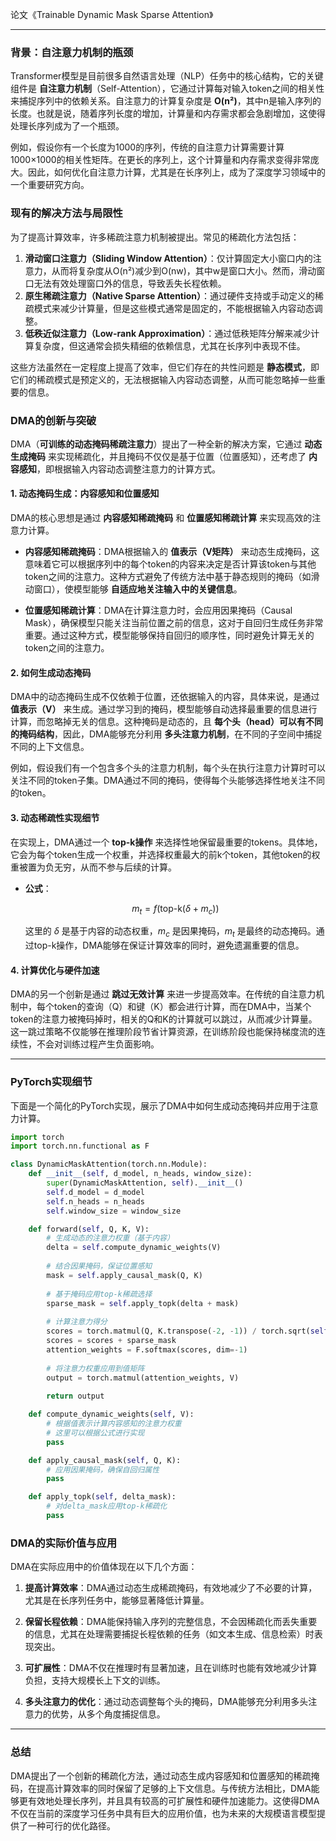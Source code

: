 论文《Trainable Dynamic Mask Sparse Attention》

---

### **背景：自注意力机制的瓶颈**

Transformer模型是目前很多自然语言处理（NLP）任务中的核心结构，它的关键组件是 **自注意力机制**（Self-Attention），它通过计算每对输入token之间的相关性来捕捉序列中的依赖关系。自注意力的计算复杂度是 **O(n²)**，其中n是输入序列的长度。也就是说，随着序列长度的增加，计算量和内存需求都会急剧增加，这使得处理长序列成为了一个瓶颈。

例如，假设你有一个长度为1000的序列，传统的自注意力计算需要计算1000×1000的相关性矩阵。在更长的序列上，这个计算量和内存需求变得非常庞大。因此，如何优化自注意力计算，尤其是在长序列上，成为了深度学习领域中的一个重要研究方向。

### **现有的解决方法与局限性**

为了提高计算效率，许多稀疏注意力机制被提出。常见的稀疏化方法包括：

1. **滑动窗口注意力（Sliding Window Attention）**：仅计算固定大小窗口内的注意力，从而将复杂度从O(n²)减少到O(nw)，其中w是窗口大小。然而，滑动窗口无法有效处理窗口外的信息，导致丢失长程依赖。
2. **原生稀疏注意力（Native Sparse Attention）**：通过硬件支持或手动定义的稀疏模式来减少计算量，但是这些模式通常是固定的，不能根据输入内容动态调整。
3. **低秩近似注意力（Low-rank Approximation）**：通过低秩矩阵分解来减少计算复杂度，但这通常会损失精细的依赖信息，尤其在长序列中表现不佳。

这些方法虽然在一定程度上提高了效率，但它们存在的共性问题是 **静态模式**，即它们的稀疏模式是预定义的，无法根据输入内容动态调整，从而可能忽略掉一些重要的信息。

### **DMA的创新与突破**

DMA（**可训练的动态掩码稀疏注意力**）提出了一种全新的解决方案，它通过 **动态生成掩码** 来实现稀疏化，并且掩码不仅仅是基于位置（位置感知），还考虑了 **内容感知**，即根据输入内容动态调整注意力的计算方式。

#### **1. 动态掩码生成：内容感知和位置感知**

DMA的核心思想是通过 **内容感知稀疏掩码** 和 **位置感知稀疏计算** 来实现高效的注意力计算。

* **内容感知稀疏掩码**：DMA根据输入的 **值表示（V矩阵）** 来动态生成掩码，这意味着它可以根据序列中的每个token的内容来决定是否计算该token与其他token之间的注意力。这种方式避免了传统方法中基于静态规则的掩码（如滑动窗口），使模型能够 **自适应地关注输入中的关键信息**。

* **位置感知稀疏计算**：DMA在计算注意力时，会应用因果掩码（Causal Mask），确保模型只能关注当前位置之前的信息，这对于自回归生成任务非常重要。通过这种方式，模型能够保持自回归的顺序性，同时避免计算无关的token之间的注意力。

#### **2. 如何生成动态掩码**

DMA中的动态掩码生成不仅依赖于位置，还依据输入的内容，具体来说，是通过 **值表示（V）** 来生成。通过学习到的掩码，模型能够自动选择最重要的信息进行计算，而忽略掉无关的信息。这种掩码是动态的，且 **每个头（head）可以有不同的掩码结构**，因此，DMA能够充分利用 **多头注意力机制**，在不同的子空间中捕捉不同的上下文信息。

例如，假设我们有一个包含多个头的注意力机制，每个头在执行注意力计算时可以关注不同的token子集。DMA通过不同的掩码，使得每个头能够选择性地关注不同的token。

#### **3. 动态稀疏性实现细节**

在实现上，DMA通过一个 **top-k操作** 来选择性地保留最重要的tokens。具体地，它会为每个token生成一个权重，并选择权重最大的前k个token，其他token的权重被置为负无穷，从而不参与后续的计算。

* **公式**：

  $$
  m_t = f(\text{top-k}(\delta + m_c))
  $$

  这里的 $\delta$ 是基于内容的动态权重，$m_c$ 是因果掩码，$m_t$ 是最终的动态掩码。通过top-k操作，DMA能够在保证计算效率的同时，避免遗漏重要的信息。

#### **4. 计算优化与硬件加速**

DMA的另一个创新是通过 **跳过无效计算** 来进一步提高效率。在传统的自注意力机制中，每个token的查询（Q）和键（K）都会进行计算，而在DMA中，当某个token的注意力被掩码掉时，相关的Q和K的计算就可以跳过，从而减少计算量。这一跳过策略不仅能够在推理阶段节省计算资源，在训练阶段也能保持梯度流的连续性，不会对训练过程产生负面影响。

---

### **PyTorch实现细节**

下面是一个简化的PyTorch实现，展示了DMA中如何生成动态掩码并应用于注意力计算。

```python
import torch
import torch.nn.functional as F

class DynamicMaskAttention(torch.nn.Module):
    def __init__(self, d_model, n_heads, window_size):
        super(DynamicMaskAttention, self).__init__()
        self.d_model = d_model
        self.n_heads = n_heads
        self.window_size = window_size

    def forward(self, Q, K, V):
        # 生成动态的注意力权重（基于内容）
        delta = self.compute_dynamic_weights(V)
        
        # 结合因果掩码，保证位置感知
        mask = self.apply_causal_mask(Q, K)
        
        # 基于掩码应用top-k稀疏选择
        sparse_mask = self.apply_topk(delta + mask)
        
        # 计算注意力得分
        scores = torch.matmul(Q, K.transpose(-2, -1)) / torch.sqrt(self.d_model)
        scores = scores + sparse_mask
        attention_weights = F.softmax(scores, dim=-1)
        
        # 将注意力权重应用到值矩阵
        output = torch.matmul(attention_weights, V)
        
        return output

    def compute_dynamic_weights(self, V):
        # 根据值表示计算内容感知的注意力权重
        # 这里可以根据公式进行实现
        pass

    def apply_causal_mask(self, Q, K):
        # 应用因果掩码，确保自回归属性
        pass

    def apply_topk(self, delta_mask):
        # 对delta_mask应用top-k稀疏化
        pass
```

### **DMA的实际价值与应用**

DMA在实际应用中的价值体现在以下几个方面：

1. **提高计算效率**：DMA通过动态生成稀疏掩码，有效地减少了不必要的计算，尤其是在长序列任务中，能够显著降低计算量。

2. **保留长程依赖**：DMA能保持输入序列的完整信息，不会因稀疏化而丢失重要的信息，尤其在处理需要捕捉长程依赖的任务（如文本生成、信息检索）时表现突出。

3. **可扩展性**：DMA不仅在推理时有显著加速，且在训练时也能有效地减少计算负担，支持大规模长上下文的训练。

4. **多头注意力的优化**：通过动态调整每个头的掩码，DMA能够充分利用多头注意力的优势，从多个角度捕捉信息。

---

### **总结**

DMA提出了一个创新的稀疏化方法，通过动态生成内容感知和位置感知的稀疏掩码，在提高计算效率的同时保留了足够的上下文信息。与传统方法相比，DMA能够更有效地处理长序列，并且具有较高的可扩展性和硬件加速能力。这使得DMA不仅在当前的深度学习任务中具有巨大的应用价值，也为未来的大规模语言模型提供了一种可行的优化路径。


